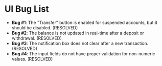 # UI Bug List

*   **Bug #1**: The "Transfer" button is enabled for suspended accounts, but it should be disabled. (RESOLVED)
*   **Bug #2**: The balance is not updated in real-time after a deposit or withdrawal. (RESOLVED)
*   **Bug #3**: The notification box does not clear after a new transaction. (RESOLVED)
*   **Bug #4**: The input fields do not have proper validation for non-numeric values. (RESOLVED)